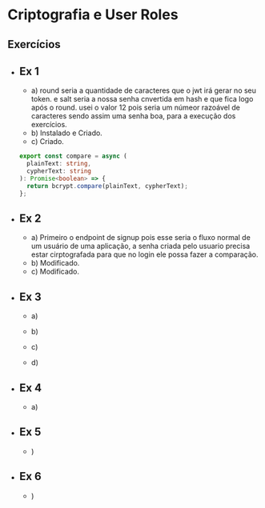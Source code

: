 # Criptografia e User Roles

## Exercícios

- ## Ex 1

  - a) round seria a quantidade de caracteres que o jwt irá gerar no seu token. e salt seria a nossa senha cnvertida em hash e que fica logo após o round.
    usei o valor 12 pois seria um númeor razoável de caracteres sendo assim uma senha boa, para a execução dos exercícios.
  - b) Instalado e Criado.
  - c) Criado.

  ```ts
  export const compare = async (
    plainText: string,
    cypherText: string
  ): Promise<boolean> => {
    return bcrypt.compare(plainText, cypherText);
  };
  ```

- ## Ex 2

  - a) Primeiro o endpoint de signup pois esse seria o fluxo normal de um usuário de uma aplicação, a senha criada pelo usuario precisa estar cirptografada para que no login ele possa fazer a comparação.
  - b) Modificado.
  - c) Modificado.

- ## Ex 3

  - a)

  - b)

  - c)

  - d)

- ## Ex 4

  - a)

- ## Ex 5

  - )

- ## Ex 6

  - )
